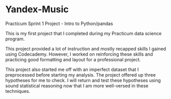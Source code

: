 # Yandex-Music
Practicum Sprint 1 Project - Intro to Python/pandas

This is my first project that I completed during my Practicum data science program.

This project provided a lot of instruction and mostly recapped skills I gained using Codecademy.
However, I worked on reinforcing these skills and practicing good formatting and layout for a professional project.

This project also started me off with an imperfect dataset that I preprocessed before starting my analysis.
The project offered up three hypotheses for me to check. I will return and test these hypotheses using sound statistical reasoning now that I am more well-versed in
these techniques.
